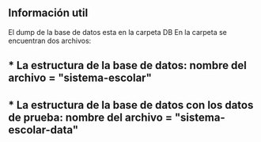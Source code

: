 ## Información util

El dump de la base de datos esta en la carpeta DB
En la carpeta se encuentran dos archivos: 
## * La estructura de la base de datos: nombre del archivo = "sistema-escolar"
## * La estructura de la base de datos con los datos de prueba: nombre del archivo = "sistema-escolar-data"


